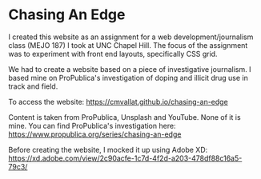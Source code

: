# Chasing An Edge

I created this website as an assignment for a web development/journalism class (MEJO 187) I took at UNC Chapel Hill. The focus of the assignment was to experiment with front end layouts, specifically CSS grid. 

We had to create a website based on a piece of investigative journalism. I based mine on ProPublica's investigation of doping and illicit drug use in track and field. 

To access the website: https://cmvallat.github.io/chasing-an-edge

Content is taken from ProPublica, Unsplash and YouTube. None of it is mine. You can find ProPublica's investigation here: https://www.propublica.org/series/chasing-an-edge

Before creating the website, I mocked it up using Adobe XD: https://xd.adobe.com/view/2c90acfe-1c7d-4f2d-a203-478df88c16a5-79c3/
